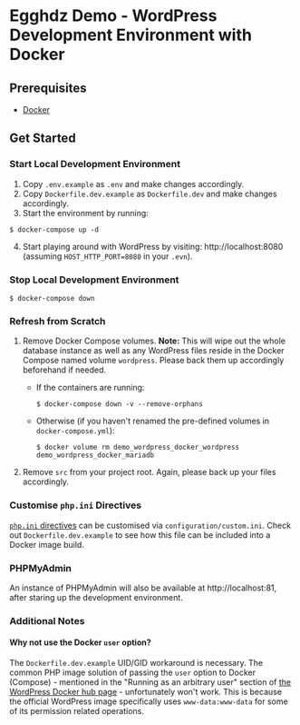 # Egghdz Demo - WordPress Development Environment with Docker

## Prerequisites

- [Docker](https://www.docker.com/get-started)

## Get Started

### Start Local Development Environment

1. Copy `.env.example` as `.env` and make changes accordingly.
2. Copy `Dockerfile.dev.example` as `Dockerfile.dev` and make changes accordingly.
3. Start the environment by running:

```shell
$ docker-compose up -d
```

4. Start playing around with WordPress by visiting: http://localhost:8080 (assuming `HOST_HTTP_PORT=8080` in
   your `.evn`).

### Stop Local Development Environment

```shell
$ docker-compose down
```

### Refresh from Scratch

1. Remove Docker Compose volumes.
   **Note:** This will wipe out the whole database instance as well as any WordPress files reside in the Docker Compose
   named volume `wordpress`. Please back them up accordingly beforehand if needed.
    - If the containers are running:
      ```shell
      $ docker-compose down -v --remove-orphans
      ```
    - Otherwise (if you haven't renamed the pre-defined volumes in `docker-compose.yml`):
      ```shell
      $ docker volume rm demo_wordpress_docker_wordpress demo_wordpress_docker_mariadb
      ```

2. Remove `src` from your project root. Again, please back up your files accordingly.

### Customise `php.ini` Directives

[`php.ini` directives](https://www.php.net/manual/en/ini.list.php) can be customised via `configuration/custom.ini`.
Check out `Dockerfile.dev.example` to see how this file can be included into a Docker image build.

### PHPMyAdmin

An instance of PHPMyAdmin will also be available at http://localhost:81, after staring up the development environment.

### Additional Notes

#### Why not use the Docker `user` option?

The `Dockerfile.dev.example` UID/GID workaround is necessary. The common PHP image solution of passing the `user` option
to Docker (Compose) - mentioned in the "Running as an arbitrary user" section
of [the WordPress Docker hub page](https://hub.docker.com/_/wordpress) - unfortunately won't work. This is because the
official WordPress image specifically uses `www-data:www-data` for some of its permission related operations.
